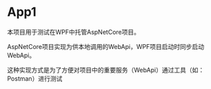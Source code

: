 # App1
本项目用于测试在WPF中托管AspNetCore项目。

AspNetCore项目实现为供本地调用的WebApi，WPF项目启动时同步启动WebApi。

这种实现方式是为了方便对项目中的重要服务（WebApi）通过工具（如：Postman）进行测试
